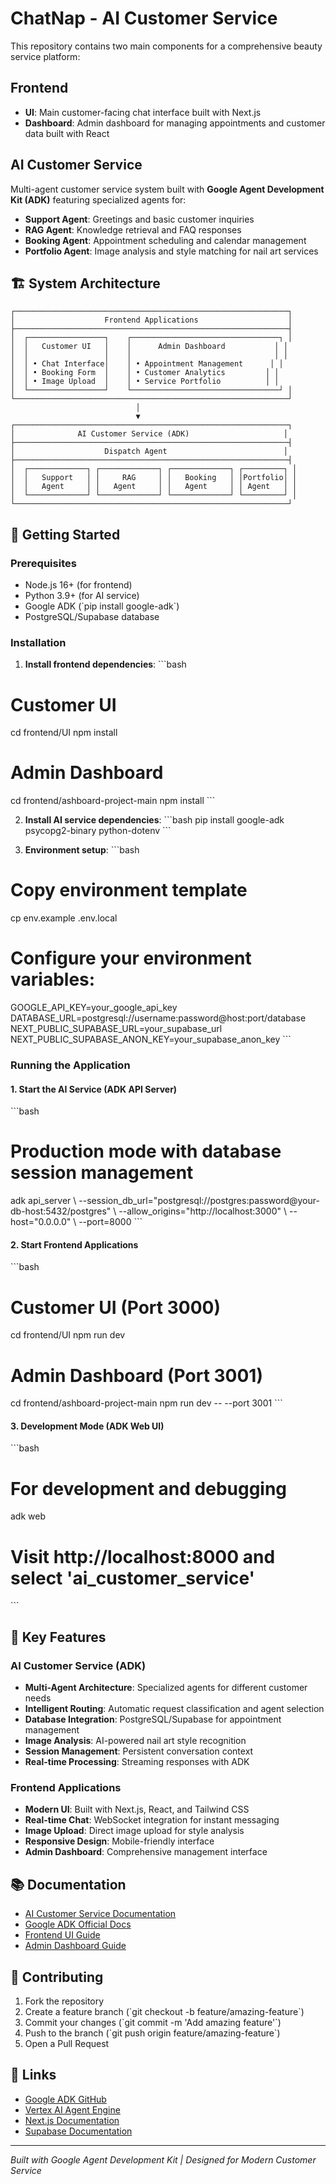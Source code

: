 # ChatNap - AI Customer Service

This repository contains two main components for a comprehensive beauty service platform:

## Frontend
- **UI**: Main customer-facing chat interface built with Next.js
- **Dashboard**: Admin dashboard for managing appointments and customer data built with React

## AI Customer Service
Multi-agent customer service system built with **Google Agent Development Kit (ADK)** featuring specialized agents for:
- **Support Agent**: Greetings and basic customer inquiries
- **RAG Agent**: Knowledge retrieval and FAQ responses  
- **Booking Agent**: Appointment scheduling and calendar management
- **Portfolio Agent**: Image analysis and style matching for nail art services

## 🏗️ System Architecture

```
┌─────────────────────────────────────────────────────────────┐
│                    Frontend Applications                    │
├─────────────────────────────────────────────────────────────┤
│  ┌─────────────────┐    ┌─────────────────────────────────┐ │
│  │   Customer UI   │    │      Admin Dashboard           │ │
│  │                 │    │                                │ │
│  │ • Chat Interface│    │ • Appointment Management      │ │
│  │ • Booking Form  │    │ • Customer Analytics         │ │
│  │ • Image Upload  │    │ • Service Portfolio          │ │
│  └─────────────────┘    └─────────────────────────────────┘ │
└─────────────────────────────────────────────────────────────┘
                            │
                            ▼
┌─────────────────────────────────────────────────────────────┐
│              AI Customer Service (ADK)                     │
├─────────────────────────────────────────────────────────────┤
│                    Dispatch Agent                          │
├─────────────────────────────────────────────────────────────┤
│  ┌─────────────┐ ┌─────────────┐ ┌─────────────┐ ┌─────────┐ │
│  │   Support   │ │     RAG     │ │   Booking   │ │Portfolio│ │
│  │   Agent     │ │   Agent     │ │   Agent     │ │ Agent   │ │
│  └─────────────┘ └─────────────┘ └─────────────┘ └─────────┘ │
└─────────────────────────────────────────────────────────────┘
```

## 🚀 Getting Started

### Prerequisites
- Node.js 16+ (for frontend)
- Python 3.9+ (for AI service)
- Google ADK (\`pip install google-adk\`)
- PostgreSQL/Supabase database

### Installation

1. **Install frontend dependencies**:
\`\`\`bash
# Customer UI
cd frontend/UI
npm install

# Admin Dashboard  
cd frontend/ashboard-project-main
npm install
\`\`\`

2. **Install AI service dependencies**:
\`\`\`bash
pip install google-adk psycopg2-binary python-dotenv
\`\`\`

3. **Environment setup**:
\`\`\`bash
# Copy environment template
cp env.example .env.local

# Configure your environment variables:
GOOGLE_API_KEY=your_google_api_key
DATABASE_URL=postgresql://username:password@host:port/database
NEXT_PUBLIC_SUPABASE_URL=your_supabase_url
NEXT_PUBLIC_SUPABASE_ANON_KEY=your_supabase_anon_key
\`\`\`

### Running the Application

#### 1. Start the AI Service (ADK API Server)
\`\`\`bash
# Production mode with database session management
adk api_server \\
  --session_db_url="postgresql://postgres:password@your-db-host:5432/postgres" \\
  --allow_origins="http://localhost:3000" \\
  --host="0.0.0.0" \\
  --port=8000
\`\`\`

#### 2. Start Frontend Applications
\`\`\`bash
# Customer UI (Port 3000)
cd frontend/UI
npm run dev

# Admin Dashboard (Port 3001)  
cd frontend/ashboard-project-main
npm run dev -- --port 3001
\`\`\`

#### 3. Development Mode (ADK Web UI)
\`\`\`bash
# For development and debugging
adk web
# Visit http://localhost:8000 and select 'ai_customer_service'
\`\`\`

## 🎯 Key Features

### AI Customer Service (ADK)
- **Multi-Agent Architecture**: Specialized agents for different customer needs
- **Intelligent Routing**: Automatic request classification and agent selection
- **Database Integration**: PostgreSQL/Supabase for appointment management
- **Image Analysis**: AI-powered nail art style recognition
- **Session Management**: Persistent conversation context
- **Real-time Processing**: Streaming responses with ADK

### Frontend Applications
- **Modern UI**: Built with Next.js, React, and Tailwind CSS
- **Real-time Chat**: WebSocket integration for instant messaging
- **Image Upload**: Direct image upload for style analysis
- **Responsive Design**: Mobile-friendly interface
- **Admin Dashboard**: Comprehensive management interface

## 📚 Documentation

- [AI Customer Service Documentation](./ai_customer_service/README.md)
- [Google ADK Official Docs](https://google.github.io/adk-docs/)
- [Frontend UI Guide](./frontend/UI/README.md)
- [Admin Dashboard Guide](./frontend/ashboard-project-main/README.md)

## 🤝 Contributing

1. Fork the repository
2. Create a feature branch (\`git checkout -b feature/amazing-feature\`)
3. Commit your changes (\`git commit -m 'Add amazing feature'\`)
4. Push to the branch (\`git push origin feature/amazing-feature\`)
5. Open a Pull Request

## 🔗 Links

- [Google ADK GitHub](https://github.com/google/adk)
- [Vertex AI Agent Engine](https://cloud.google.com/vertex-ai/generative-ai/docs/agent-engine/)
- [Next.js Documentation](https://nextjs.org/docs)
- [Supabase Documentation](https://supabase.com/docs)

---

*Built with Google Agent Development Kit | Designed for Modern Customer Service*
